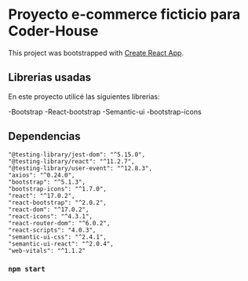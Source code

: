 # Proyecto e-commerce ficticio para Coder-House

This project was bootstrapped with [Create React App](https://github.com/facebook/create-react-app).

## Librerias usadas 

En este proyecto utilicé las siguientes librerias:

-Bootstrap
-React-bootstrap
-Semantic-ui
-bootstrap-icons

## Dependencias

  
    "@testing-library/jest-dom": "^5.15.0",
    "@testing-library/react": "^11.2.7",
    "@testing-library/user-event": "^12.8.3",
    "axios": "^0.24.0",
    "bootstrap": "^5.1.3",
    "bootstrap-icons": "^1.7.0",
    "react": "^17.0.2",
    "react-bootstrap": "^2.0.2",
    "react-dom": "^17.0.2",
    "react-icons": "^4.3.1",
    "react-router-dom": "^6.0.2",
    "react-scripts": "4.0.3",
    "semantic-ui-css": "^2.4.1",
    "semantic-ui-react": "^2.0.4",
    "web-vitals": "^1.1.2"

### `npm start`


